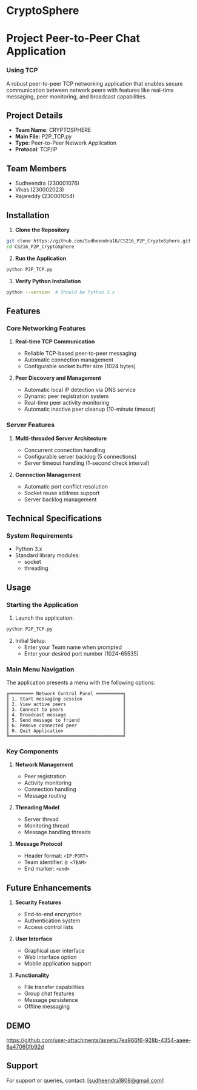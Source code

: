 # CryptoSphere
# Project  Peer-to-Peer Chat Application 
### Using TCP

A robust peer-to-peer TCP networking application that enables secure communication between network peers with features like real-time messaging, peer monitoring, and broadcast capabilities.

## Project Details
- **Team Name**: CRYPTOSPHERE
- **Main File**: P2P_TCP.py
- **Type**: Peer-to-Peer Network Application
- **Protocol**: TCP/IP

## Team Members
- Sudheendra (230001076)
- Vikas (230002023)
- Rajareddy (230001054)


## Installation

1. **Clone the Repository**
```bash
git clone https://github.com/Sudheendra18/CS216_P2P_CryptoSphere.git
cd CS216_P2P_CryptoSphere
```

2. **Run the Application**
```bash
python P2P_TCP.py
```

3. **Verify Python Installation**
```bash
python --version  # Should be Python 3.x
```

## Features

### Core Networking Features
1. **Real-time TCP Communication**
   - Reliable TCP-based peer-to-peer messaging
   - Automatic connection management
   - Configurable socket buffer size (1024 bytes)

2. **Peer Discovery and Management**
   - Automatic local IP detection via DNS service
   - Dynamic peer registration system
   - Real-time peer activity monitoring
   - Automatic inactive peer cleanup (10-minute timeout)

### Server Features
1. **Multi-threaded Server Architecture**
   - Concurrent connection handling
   - Configurable server backlog (5 connections)
   - Server timeout handling (1-second check interval)

2. **Connection Management**
   - Automatic port conflict resolution
   - Socket reuse address support
   - Server backlog management

## Technical Specifications

### System Requirements
- Python 3.x
- Standard library modules:
  - socket
  - threading

## Usage

### Starting the Application

1. Launch the application:
```bash
python P2P_TCP.py
```

2. Initial Setup:
   - Enter your Team name when prompted
   - Enter your desired port number (1024-65535)

### Main Menu Navigation

The application presents a menu with the following options:

```
╔═════════ Network Control Panel ══════════╗
║ 1. Start messaging session               ║
║ 2. View active peers                     ║
║ 3. Connect to peers                      ║
║ 4. Broadcast message                     ║
║ 5. Send message to friend                ║
║ 6. Remove connected peer                 ║
║ 0. Quit Application                      ║
╚══════════════════════════════════════════╝
```
### Key Components

1. **Network Management**
   - Peer registration
   - Activity monitoring
   - Connection handling
   - Message routing

2. **Threading Model**
   - Server thread
   - Monitoring thread
   - Message handling threads

3. **Message Protocol**
   - Header format: `<IP:PORT>`
   - Team identifier: `@ <TEAM>`
   - End marker: `<end>`

## Future Enhancements

1. **Security Features**
   - End-to-end encryption
   - Authentication system
   - Access control lists

2. **User Interface**
   - Graphical user interface
   - Web interface option
   - Mobile application support

3. **Functionality**
   - File transfer capabilities
   - Group chat features
   - Message persistence
   - Offline messaging

## DEMO
https://github.com/user-attachments/assets/7ea966f6-928b-4354-aaee-8a47060fb92d

## Support

For support or queries, contact:
[sudheendra1808@gmail.com]
